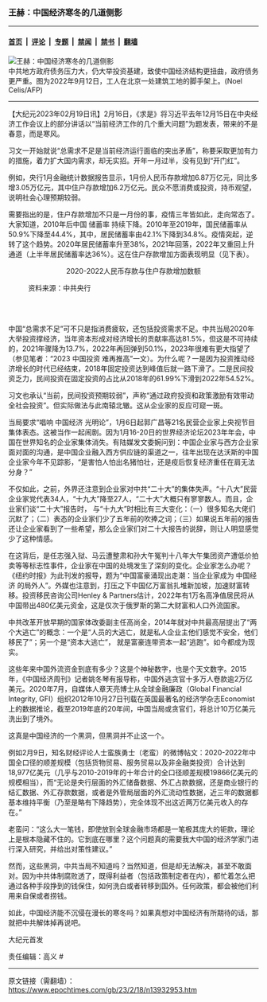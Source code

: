 ### 王赫：中国经济寒冬的几道侧影

---

#### [首页](../../../..?n13932953) &nbsp;|&nbsp; [评论](../../../../../epoch-comment?n13932953) &nbsp;|&nbsp; [专题](../../../../../epoch-special?n13932953) &nbsp;|&nbsp; [禁闻](../../../../../epoch-news?n13932953) &nbsp;|&nbsp; [禁书](../../../../../books?n13932953) &nbsp;|&nbsp; [翻墙](https://github.com/gfw-breaker/nogfw/blob/master/README.md?n13932953)


<div><img alt="王赫：中国经济寒冬的几道侧影" class="attachment-djy_600_400 size-djy_600_400 wp-post-image" src="https://i.epochtimes.com/assets/uploads/2023/02/id13924086-000_32J88BN-600x400.jpg"/>
<div class="caption">
 中共地方政府债务压力大，仍大举投资基建，致使中国经济结构更扭曲，政府债务更严重。图为2022年9月12日，工人在北京一处建筑工地的脚手架上。(Noel Celis/AFP)
</div></div><hr/><div class="post_content" id="artbody" itemprop="articleBody">
 <!-- article content begin -->
 <p>
  【大纪元2023年02月19日讯】2月16日，《求是》将习近平去年12月15日在中央经济工作会议上的部分讲话以“当前经济工作的几个重大问题”为题发表，带来的不是春意，而是寒风。
 </p>
 <p>
  习文一开始就说“总需求不足是当前经济运行面临的突出矛盾”，称要采取更加有力的措施，着力扩大国内需求，却无实招。开年一月过半，没有见到“开门红”。
 </p>
 <p>
  例如，央行1月金融统计数据报告显示，1月份人民币存款增加6.87万亿元，同比多增3.05万亿元，其中住户存款增加6.2万亿元。民众不愿消费或投资，持币观望，说明社会心理预期较弱。
 </p>
 <p>
  需要指出的是，住户存款增加不只是一月份的事，疫情三年皆如此，走向常态了。大家知道，2010年后中国
  <ok href="https://www.epochtimes.com/gb/tag/%E5%82%A8%E8%93%84%E7%8E%87.html">
   储蓄率
  </ok>
  持续下降。2010年至2019年，国民储蓄率从50.9%下降至44.4%，其中，居民储蓄率由42.1%下降到34.8%。疫情突起，逆转了这个趋势。2020年居民储蓄率升至38%，2021年回落，2022年又重回上升通道（上半年居民储蓄率达36%）。这在住户存款增加方面表现明显（见下表）。
 </p>
 <p style="text-align: center;">
  2020-2022人民币存款与住户存款增加数额
 </p>
 <figure aria-describedby="caption-attachment-13933005" class="wp-caption aligncenter" id="attachment_13933005" style="width: 501px">
  <ok href="https://i.epochtimes.com/assets/uploads/2023/02/id13933005-2023-02-18_192537.jpg" target="_blank">
   <img alt="" class="wp-image-13933005" src="https://i.epochtimes.com/assets/uploads/2023/02/id13933005-2023-02-18_192537-600x104.jpg"/>
  </ok>
  <br/><figcaption class="wp-caption-text" id="caption-attachment-13933005">
   资料来源：中共央行
  </figcaption><br/>
 </figure><br/>
 <p>
  中国“总需求不足”可不只是指消费疲软，还包括投资需求不足。中共当局2020年大举投资撑经济，当年资本形成对经济增长的贡献率高达81.5%，但这是不可持续的，2021年骤降为13.7%，2022年再回弹到50.1%，2023年很难有更大指望了（参见笔者：“2023
  <ok href="https://www.epochtimes.com/gb/tag/%E4%B8%AD%E5%9B%BD%E6%8A%95%E8%B5%84.html">
   中国投资
  </ok>
  难再推高”一文）。为什么呢？一是因为投资推动经济增长的时代已经结束，2018年固定投资达到峰值后就一路下滑了。二是民间投资乏力，民间投资在固定投资的占比从2018年的61.99%下滑到2022年54.52%。
 </p>
 <p>
  习文也承认“当前，民间投资预期较弱”，声称“通过政府投资和政策激励有效带动全社会投资”。但实际做法与此南辕北辙。这从企业家的反应可窥一斑。
 </p>
 <p>
  当局要求“唱响
  <ok href="https://www.epochtimes.com/gb/tag/%E4%B8%AD%E5%9B%BD%E7%BB%8F%E6%B5%8E.html">
   中国经济
  </ok>
  光明论”，1月6日起郭广昌等21名民营企业家上央视节目集体表态。这被当作一起闹剧。因为1月16-20日的世界经济论坛2023年年会，中国在世界知名的企业家集体消失。有陆媒发文委婉问到：中国企业家与西方企业家面对面的沟通，是中国企业融入西方供应链的渠道之一，往年出现在达沃斯的中国企业家今年不见踪影，“是害怕人怕出名猪怕壮，还是疫后恢复经济重任在肩无法分身？”
 </p>
 <p>
  不仅如此，之前，外界还注意到企业家对中共“二十大”的集体失声。“十八大”民营企业家党代表34人，“十九大”降至27人，“二十大”大概只有寥寥数人。而且，企业家们谈“二十大”报告时， 与“十九大”时相比有三大变化：（一）很多知名大佬们沉默了；（二）表态的企业家们少了五年前的吹捧之词；（三）如果说五年前的报告还让企业家看到了一些希望，那么企业家们对二十大报告的说辞，则让人明显感觉少了这种情感。
 </p>
 <p>
  在这背后，是任志强入狱、马云遭整肃和孙大午冤判十八年大午集团资产遭低价拍卖等等标志性事件，企业家在中国的处境发生了深刻的变化。企业家怎么办呢？《纽约时报》为此刊发的报导，题为“中国富豪涌现出走潮：当企业家成为
  <ok href="https://www.epochtimes.com/gb/tag/%E4%B8%AD%E5%9B%BD%E7%BB%8F%E6%B5%8E.html">
   中国经济
  </ok>
  的局外人”。外媒也注意到，打压之下中国亿万富翁扎堆新加坡，加速财富转移。投资移民咨询公司Henley &amp; Partners估计，2022年有1万名高净值居民将从中国带出480亿美元资金，这是仅次于俄罗斯的第二大财富和人口外流国家。
 </p>
 <p>
  中共改革开放早期的国家体改委副主任高尚全，2014年就对中共最高层提出了“两个大逃亡”的概念：一个是“人员的大逃亡，就是私人企业主他们感觉不安全，他们移民了”；另一个是“资本大逃亡”， 就是富豪连带资本一起“逃跑”。如今都成为现实。
 </p>
 <p>
  这些年来中国外流资金到底有多少？这是个神秘数字，也是个天文数字。2015年，《中国经济周刊》记者姚冬琴有报导称，中国外逃贪官十多万人卷款逾2万亿美元。2020年7月，自媒体人章天亮博士从全球金融廉政（Global Financial Integrity, GFI）组织2012年10月27日刊载在英国最著名的经济学杂志Economist上的数据推论，截至2019年底的20年间，中国当局或贪官们，将总计10万亿美元洗出到了境外。
 </p>
 <p>
  这真是中国经济的一个黑洞，但黑洞并不止这一个。
 </p>
 <p>
  例如2月9日，知名财经评论人士蛮族勇士（老蛮）的微博帖文：2020-2022年中国全口径的顺差规模（包括货物贸易、服务贸易以及非金融类投资）合计达到18,977亿美元（几乎与2010-2019年的十年合计的全口径顺差规模19866亿美元的规模相当），而“无论是央行层面的外汇储备数据、外汇占款数据，还是商业银行的结汇数据、外汇存款数据，或者是外管局层面的外汇流动性数据，近三年的数据都基本维持平衡（乃至是略有下降趋势），完全体现不出这近两万亿美元收入的存在。”
 </p>
 <p>
  老蛮问：“这么大一笔钱，即使放到全球金融市场都是一笔极其庞大的钜款，理论上是根本隐藏不住的。它到底在哪里？这个问题真的需要我大中国的经济学家门进行深入研究，并给出对策性建议。”
 </p>
 <p>
  然而，这些黑洞，中共当局不知道吗？当然知道，但是却无法解决，甚至不敢面对。因为中共体制腐败透了，既得利益者（包括政策制定者在内），都忙着怎么把通过各种手段挣到的钱保住，如何洗白或者转移到国外。任何政策，都会被他们利用来自保或者捞钱。
 </p>
 <p>
  如此，中国经济能不沉侵在漫长的寒冬吗？如果真想对中国经济有所期待的话，那就把中共解体掉再说吧。
 </p>
 <p>
  大纪元首发
 </p>
 <p>
  责任编辑：高义 #
 </p>
 <!-- article content end -->
 <div id="below_article_ad">
 </div>
</div>


---

原文链接（需翻墙）：https://www.epochtimes.com/gb/23/2/18/n13932953.htm